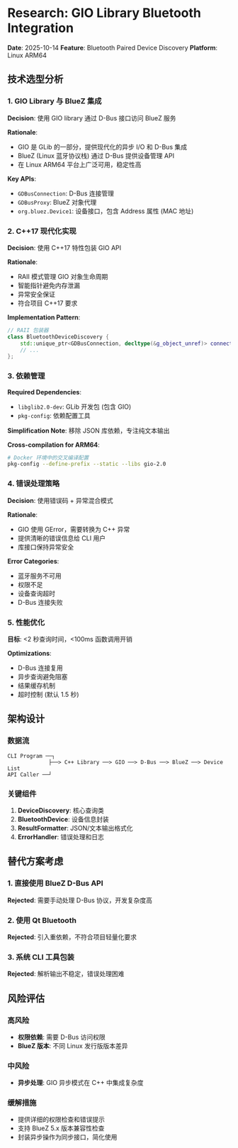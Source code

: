 # Research: GIO Library Bluetooth Integration

**Date**: 2025-10-14
**Feature**: Bluetooth Paired Device Discovery
**Platform**: Linux ARM64

## 技术选型分析

### 1. GIO Library 与 BlueZ 集成

**Decision**: 使用 GIO library 通过 D-Bus 接口访问 BlueZ 服务

**Rationale**:

- GIO 是 GLib 的一部分，提供现代化的异步 I/O 和 D-Bus 集成
- BlueZ (Linux 蓝牙协议栈) 通过 D-Bus 提供设备管理 API
- 在 Linux ARM64 平台上广泛可用，稳定性高

**Key APIs**:

- `GDBusConnection`: D-Bus 连接管理
- `GDBusProxy`: BlueZ 对象代理
- `org.bluez.Device1`: 设备接口，包含 Address 属性 (MAC 地址)

### 2. C++17 现代化实现

**Decision**: 使用 C++17 特性包装 GIO API

**Rationale**:

- RAII 模式管理 GIO 对象生命周期
- 智能指针避免内存泄漏
- 异常安全保证
- 符合项目 C++17 要求

**Implementation Pattern**:

```cpp
// RAII 包装器
class BluetoothDeviceDiscovery {
    std::unique_ptr<GDBusConnection, decltype(&g_object_unref)> connection_;
    // ...
};
```

### 3. 依赖管理

**Required Dependencies**:

- `libglib2.0-dev`: GLib 开发包 (包含 GIO)
- `pkg-config`: 依赖配置工具

**Simplification Note**: 移除 JSON 库依赖，专注纯文本输出

**Cross-compilation for ARM64**:

```bash
# Docker 环境中的交叉编译配置
pkg-config --define-prefix --static --libs gio-2.0
```

### 4. 错误处理策略

**Decision**: 使用错误码 + 异常混合模式

**Rationale**:

- GIO 使用 GError，需要转换为 C++ 异常
- 提供清晰的错误信息给 CLI 用户
- 库接口保持异常安全

**Error Categories**:

- 蓝牙服务不可用
- 权限不足
- 设备查询超时
- D-Bus 连接失败

### 5. 性能优化

**目标**: <2 秒查询时间，<100ms 函数调用开销

**Optimizations**:

- D-Bus 连接复用
- 异步查询避免阻塞
- 结果缓存机制
- 超时控制 (默认 1.5 秒)

## 架构设计

### 数据流

```
CLI Program ──┐
             ├──> C++ Library ──> GIO ──> D-Bus ──> BlueZ ──> Device List
API Caller ──┘
```

### 关键组件

1. **DeviceDiscovery**: 核心查询类
2. **BluetoothDevice**: 设备信息封装
3. **ResultFormatter**: JSON/文本输出格式化
4. **ErrorHandler**: 错误处理和日志

## 替代方案考虑

### 1. 直接使用 BlueZ D-Bus API

**Rejected**: 需要手动处理 D-Bus 协议，开发复杂度高

### 2. 使用 Qt Bluetooth

**Rejected**: 引入重依赖，不符合项目轻量化要求

### 3. 系统 CLI 工具包装

**Rejected**: 解析输出不稳定，错误处理困难

## 风险评估

### 高风险

- **权限依赖**: 需要 D-Bus 访问权限
- **BlueZ 版本**: 不同 Linux 发行版版本差异

### 中风险

- **异步处理**: GIO 异步模式在 C++ 中集成复杂度

### 缓解措施

- 提供详细的权限检查和错误提示
- 支持 BlueZ 5.x 版本兼容性检查
- 封装异步操作为同步接口，简化使用
